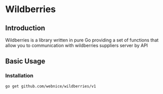 # Wildberries

## Introduction

Wildberries is a library written in pure Go providing a set of functions that allow you to communication with wildberries suppliers server by API

## Basic Usage

### Installation

```bash
go get github.com/webnice/wildberries/v1
```
